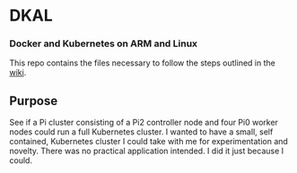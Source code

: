 # DKAL
### Docker and Kubernetes on ARM and Linux

This repo contains the files necessary to follow the steps outlined in the [wiki](https://github.com/k4k/DKAL/wiki).

## Purpose
See if a Pi cluster consisting of a Pi2 controller node and four Pi0 worker nodes could run a full Kubernetes cluster. I wanted to have a small, self contained, Kubernetes cluster I could take with me for experimentation and novelty. There was no practical application intended. I did it just because I could.

